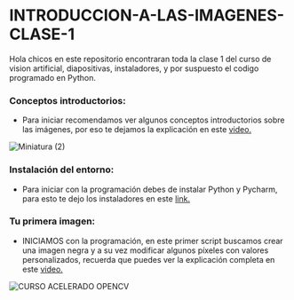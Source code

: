 # INTRODUCCION-A-LAS-IMAGENES-CLASE-1
Hola chicos en este repositorio encontraran toda la clase 1 del curso de vision artificial, diapositivas, instaladores, y por suspuesto el codigo programado en Python.

### Conceptos introductorios:
- Para iniciar recomendamos ver algunos conceptos introductorios sobre las imágenes, por eso te dejamos la explicación en este [video.](https://youtu.be/meNN1TRyojY)

![Miniatura (2)](https://user-images.githubusercontent.com/85022752/216784273-67edbe59-bf47-4518-8ce5-2f8fc4ca92a4.jpg)

### Instalación del entorno:
- Para iniciar con la programación debes de instalar Python y Pycharm, para esto te dejo los instaladores en este [link.](https://drive.google.com/drive/folders/1QY4yvfdcG3BObTwtHJSdWfW-vPyKMiNS?usp=share_link)

### Tu primera imagen:
- INICIAMOS con la programación, en este primer script buscamos crear una imagen negra y a su vez modificar algunos píxeles con valores personalizados, recuerda que puedes ver la explicación completa en este [video.](https://youtu.be/meNN1TRyojY)

![CURSO ACELERADO OPENCV](https://user-images.githubusercontent.com/85022752/216788774-cb929c8c-6710-49a3-b713-66624cbb76e7.jpg)

